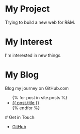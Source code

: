 # My Project
Trying to build a new web for R&M.
# My Interest
I'm interested in new things.
# My Blog
Blog my journey on GitHub.com
<ul>
  {% for post in site.posts %}
  <li>
    <a href="{{ post.url }}">{{ post.title }}</a>
  </li>
  {% endfor %}
</ul>
# Get in Touch
<ul>
  <li>
    <a href="https://github.com/chengsmgt">GitHub</a>
  </li>
</ul>
